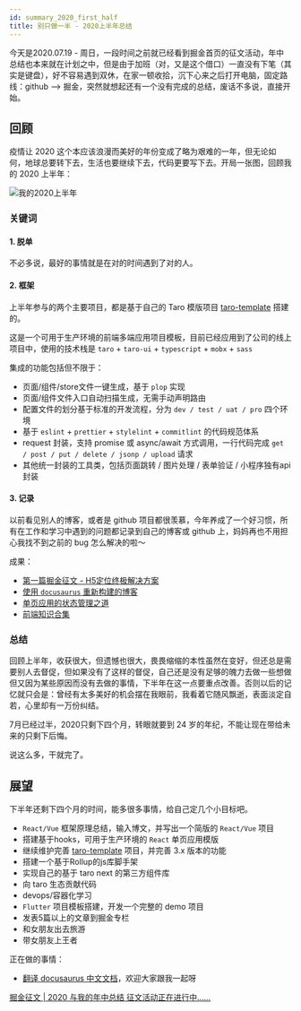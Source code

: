 ```yaml
---
id: summary_2020_first_half
title: 别只做一半 - 2020上半年总结
---
```


今天是2020.07.19 - 周日，一段时间之前就已经看到掘金首页的征文活动，年中总结也本来就在计划之中，但是由于加班（对，又是这个借口）一直没有下笔（其实是键盘），好不容易遇到双休，在家一顿收拾，沉下心来之后打开电脑，固定路线：github --> 掘金，突然就想起还有一个没有完成的总结，废话不多说，直接开始。

## 回顾

疫情让 2020 这个本应该浪漫而美好的年份变成了略为艰难的一年，但无论如何，地球总要转下去，生活也要继续下去，代码更要写下去。开局一张图，回顾我的 2020 上半年：

![我的2020上半年](https://user-gold-cdn.xitu.io/2020/7/19/1736615fc28e0b61?w=4775&h=615&f=png&s=257980)

### 关键词

#### 1. 脱单

不必多说，最好的事情就是在对的时间遇到了对的人。

#### 2. 框架

上半年参与的两个主要项目，都是基于自己的 Taro 模版项目 [taro-template](https://github.com/cathe-zhang/taro-template) 搭建的。

这是一个可用于生产环境的前端多端应用项目模板，目前已经应用到了公司的线上项目中，使用的技术栈是 `taro` + `taro-ui` + `typescript` + `mobx` + `sass`

集成的功能包括但不限于：

- 页面/组件/store文件一键生成，基于 `plop` 实现
- 页面/组件文件入口自动扫描生成，无需手动声明路由
- 配置文件的划分基于标准的开发流程，分为 `dev / test / uat / pro` 四个环境
- 基于 `eslint` + `prettier` + `stylelint` + `commitlint` 的代码规范体系
- request 封装，支持 promise 或 async/await 方式调用，一行代码完成 `get / post / put / delete / jsonp / upload` 请求
- 其他统一封装的工具类，包括页面跳转 / 图片处理 / 表单验证 / 小程序独有api封装

#### 3. 记录

以前看见别人的博客，或者是 github 项目都很羡慕，今年养成了一个好习惯，所有在工作和学习中遇到的问题都记录到自己的博客或 github 上，妈妈再也不用担心我找不到之前的 bug 怎么解决的啦～ 

成果：
- [第一篇掘金征文 - H5定位终极解决方案](https://juejin.im/post/5e37eb33f265da3df245eba3)
- [使用 `docusaurus` 重新构建的博客](https://cathe-zhang.github.io/my-blog-docusaurus/)
- [单页应用的状态管理之道](https://cathe-zhang.github.io/my-blog-docusaurus/docs/state_manage01)
- [前端知识合集](https://github.com/cathe-zhang/frontend_collections)

### 总结

回顾上半年，收获很大，但遗憾也很大，畏畏缩缩的本性虽然在变好，但还总是需要别人去督促，但如果没有了这样的督促，自己还是没有足够的魄力去做一些想做但又因为某些原因而没有去做的事情，下半年在这一点要重点改善。否则以后的记忆就只会是：曾经有太多美好的机会摆在我眼前，我看着它随风飘逝，表面淡定自若，心里却有一万份纠结。

7月已经过半，2020只剩下四个月，转眼就要到 24 岁的年纪，不能让现在带给未来的只剩下后悔。

说这么多，干就完了。

## 展望

下半年还剩下四个月的时间，能多很多事情，给自己定几个小目标吧。

- `React/Vue` 框架原理总结，输入博文，并写出一个简版的 `React/Vue` 项目
- 搭建基于hooks，可用于生产环境的 `React` 单页应用模版
- 继续维护完善 [taro-template](https://github.com/cathe-zhang/taro-template) 项目，并完善 3.x 版本的功能
- 搭建一个基于Rollup的js库脚手架
- 实现自己的基于 taro next 的第三方组件库
- 向 taro 生态贡献代码
- devops/容器化学习
- `Flutter` 项目模板搭建，开发一个完整的 demo 项目
- 发表5篇以上的文章到掘金专栏
- 和女朋友出去旅游
- 带女朋友上王者

正在做的事情：

- [翻译 docusaurus 中文文档](https://github.com/cathe-zhang/docusaurus)，欢迎大家跟我一起呀

[掘金征文 | 2020 与我的年中总结 征文活动正在进行中......](https://juejin.im/post/5efc06715188252e7206ba07 )